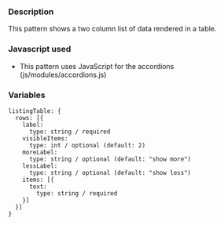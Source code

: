 ### Description
This pattern shows a two column list of data rendered in a table.

### Javascript used
* This pattern uses JavaScript for the accordions (js/modules/accordions.js)

### Variables
~~~
listingTable: {
  rows: [{
    label:
      type: string / required
    visibleItems:
      type: int / optional (default: 2)
    moreLabel:
      type: string / optional (default: "show more")
    lessLabel:
      type: string / optional (default: "show less")
    items: [{
      text:
        type: string / required
    }]
  }]
}
~~~
